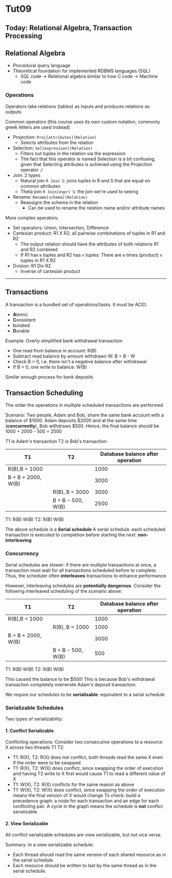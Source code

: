 # Tut09

## Today: Relational Algebra, Transaction Processing

## Relational Algebra

- Procedural query language
- Theoretical foundation for implemented RDBMS languages (SQL)
  - SQL code -> Relational algebra similar to how C code -> Machine code

### Operations

Operators take relations (tables) as inputs and produces relations as outputs

Common operators (this course uses its own custom notation, commonly greek letters are used instead)

- Projection: `Proj[attributes](Relation)`
  - _Selects_ attributes from the relation
- Selection: `Sel[expression](Relation)`
  - Filters out tuples in the relation via the expression
  - The fact that this operator is named Selection is a bit confusing, given that Selecting attributes is achieved using the Projection operator :/
- Join: 2 types
    - Natural join `R Join S`: joins tuples in R and S that are equal on common attributes
    - Theta join `R Join[expr] S`: the join we're used to seeing
- Rename: `Rename[schema](Relation)`
  - Reassigns the schema in the relation
    - Can be used to rename the relation name and/or attribute names

More complex operators:

- Set operators: Union, Intersection, Difference
- Cartesian product: R1 X R2: all pairwise combinations of tuples in R1 and R2
    - The output relation should have the attributes of both relations R1 and R2 combined
    - If R1 has `m` tuples and R2 has `n` tuples: There are `m` times (product) `n` tuples in R1 X R2
- Dvision: R1 Div R2
    - Inverse of cartesian product

---

## Transactions

A transaction is a bundled set of operations/tasks. It must be ACID:

- **A**tomic
- **C**onsistent
- **I**solated
- **D**urable

Example: Overly simplified bank withdrawal transaction

- One read from balance in account: R(B)
- Subtract read balance by amount withdrawn W: B = B - W
- Check B > 0, i.e. there isn't a negative balance after withdrawal
- If B > 0, one write to balance: W(B)

Similar enough process for bank deposits

## Transaction Scheduling

The order the operations in multiple scheduled transactions are performed

Scenario: Two people, Adam and Bob, share the same bank account with a balance of $1000.
Adam deposits $2000 and at the same time (**concurrently**), Bob withdraws $500.
Hence, the final balance should be 1000 + 2000 - 500 = 2500

T1 is Adam's transaction
T2 is Bob's transaction

| T1                 | T2                | Database balance after operation |
|--------------------|-------------------|----------------------------------|
| R(B),B = 1000      |                   | 1000                             |
| B = B + 2000, W(B) |                   | 3000                             |
|                    | R(B), B = 3000    | 3000                             |
|                    | B = B - 500, W(B) | 2500                             |

T1: R(B) W(B)
T2:           R(B) W(B)

The above schedule is a **Serial schedule**
A serial schedula: each scheduled transaction is executed to completion before starting the next: **non-interleaving**

### Concurrency

Serial schedules are slower: if there are multiple transactions at once, a transaction must wait for all transactions scheduled before to complete.
Thus, the scheduler often **interleaves** transactions to enhance performance

However, interleaving schedules are **potentially dangerous**. Consider the following interleaved scheduling of the scenario above:

| T1                 | T2                | Database balance after operation |
|--------------------|-------------------|----------------------------------|
| R(B),B = 1000      |                   | 1000                             |
|                    | R(B), B = 1000    | 1000                             |
| B = B + 2000, W(B) |                   | 3000                             |
|                    | B = B - 500, W(B) | 500                              |

T1: R(B)      W(B)
T2:      R(B)      W(B)

This caused the balance to be $500! This is because Bob's withdrawal transaction 
completely overwrote Adam's deposit transaction.

We require our schedules to be **serialisable**: equivalent to a serial schedule

### Serializable Schedules

Two types of serializability:

#### 1. Conflict Serializable

Conflicting operations: Consider two consecutive operations to a resource X across two threads T1 T2:
- T1: R(X), T2: R(X) does not conflict, both threads read the same X even if the order were to be swapped
- T1: R(X), T2: W(X) does conflict, since swapping the order of execution and having T2 write to X first would cause T1 to read a different value of X
- T1: W(X), T2: R(X) conflicts for the same reason as above
- T1: W(X), T2: W(X) does conflict, since swapping the order of execution means the final version of X would change
To check: build a precedence graph: a node for each transaction and an edge for each conflicting pair. A cycle in the graph means the schedule is **not** conflict serializable.

#### 2. View Serializable

All conflict serializable schedules are view serializable, but not vice versa.

Summary: In a view serializable schedule:
- Each thread should read the same version of each shared resource as in the serial schedule.
- Each resource should be written to last by the same thread as in the serial schedule.


